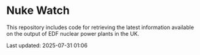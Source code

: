 # Nuke Watch

This repository includes code for retrieving the latest information available on the output of EDF nuclear power plants in the UK.

Last updated: 2025-07-31 01:06